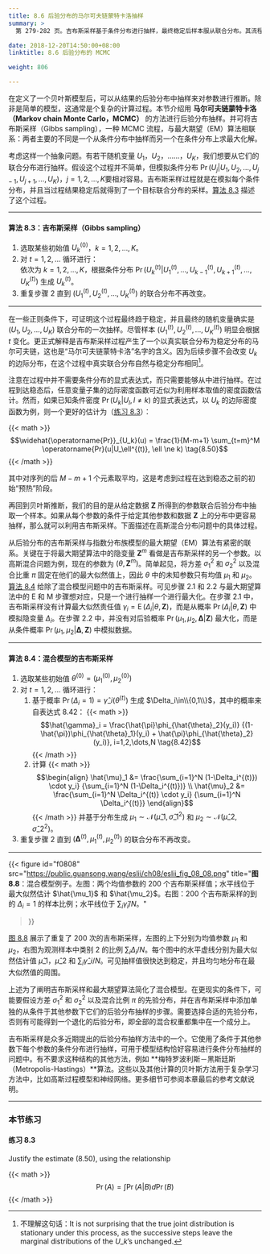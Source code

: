 ```yaml
---
title: 8.6 后验分布的马尔可夫链蒙特卡洛抽样
summary: >
  第 279-282 页。吉布斯采样基于条件分布进行抽样，最终稳定后样本服从联合分布。其流程与最大期望算法比较相似。

date: 2018-12-20T14:50:00+08:00
linktitle: 8.6 后验分布的 MCMC

weight: 806

---
```


在定义了一个贝叶斯模型后，可以从结果的后验分布中抽样来对参数进行推断。除非是简单的模型，这通常是个复杂的计算过程。本节介绍用 **马尔可夫链蒙特卡洛（Markov chain Monte Carlo，MCMC）** 的方法进行后验分布抽样。并可将吉布斯采样（Gibbs sampling），一种 MCMC 流程，与最大期望（EM）算法相联系：两者主要的不同是一个从条件分布中抽样而另一个在条件分布上求最大化解。

考虑这样一个抽象问题。有若干随机变量 $U_1$，$U_2$，……，$U_K$，我们想要从它们的联合分布进行抽样。假设这个过程并不简单，但模拟条件分布 $\operatorname{Pr}(U_j|U_1,U_2,\dots,U_{j-1},U_{j+1},\dots,U_K)$，$j=1,2,\dots,K$要相对容易。吉布斯采样过程就是在模拟每个条件分布，并且当过程结果稳定后就得到了一个目标联合分布的采样。[算法 8.3](#算法-83吉布斯采样gibbs-sampling) 描述了这个过程。

----------

#### 算法 8.3：吉布斯采样（Gibbs sampling）

1. 选取某些初始值 $U_k^{(0)}$，$k=1,2,\dots,K$。
2. 对 $t=1,2,\dots$ 循环进行：  
   依次为 $k=1,2,\dots,K$，根据条件分布 $\operatorname{Pr}(U_k^{(t)}|U_1^{(t)},\dots,U_{k-1}^{(t)},U_{k+1}^{(t)},\dots,U_{K}^{(t)})$ 生成 $U_k^{(t)}$。
3. 重复步骤 2 直到 $(U_1^{(t)},U_2^{(t)},\dots,U_K^{(t)})$ 的联合分布不再改变。

----------

在一些正则条件下，可证明这个过程最终趋于稳定，并且最终的随机变量确实是 $(U_1,U_2,\dots,U_K)$ 联合分布的一次抽样。尽管样本 $(U_1^{(t)},U_2^{(t)},\dots,U_K^{(t)})$ 明显会根据 $t$ 变化。更正式解释是吉布斯采样过程产生了一个以真实联合分布为稳定分布的马尔可夫链，这也是“马尔可夫链蒙特卡洛”名字的含义。因为后续步骤不会改变 $U_k$ 的边际分布，在这个过程中真实联合分布自然与稳定分布相同[^1]。

注意在过程中并不需要条件分布的显式表达式，而只需要能够从中进行抽样。在过程到达稳态后，任意变量子集的边际密度函数可近似为利用样本取值的密度函数估计。然而，如果已知条件密度 $\operatorname{Pr}(U_k|U_l,l\ne k)$ 的显式表达式，以 $U_k$ 的边际密度函数为例，则一个更好的估计为（[练习 8.3](#练习-83)）：

{{< math >}}
$$\widehat{\operatorname{Pr}}_{U_k}(u) = \frac{1}{M-m+1}
\sum_{t=m}^M \operatorname{Pr}(u|U_\ell^{(t)}, \ell \ne k) \tag{8.50}$$
{{< /math >}}

其中对序列的后 $M-m+1$ 个元素取平均，这是考虑到过程在达到稳态之前的初始“预热”阶段。

再回到贝叶斯推断，我们的目的是从给定数据 $\mathbf{Z}$ 所得到的参数联合后验分布中抽取一个样本。如果从每个参数的条件于给定其他参数和数据 $\mathbf{Z}$ 上的分布中更容易抽样，那么就可以利用吉布斯采样。下面描述在高斯混合分布问题中的具体过程。

从后验分布的吉布斯采样与指数分布族模型的最大期望（EM）算法有紧密的联系。关键在于将最大期望算法中的隐变量 $\mathbf{Z}^m$ 看做是吉布斯采样的另一个参数。以高斯混合问题为例，现在的参数为 $(\theta,\mathbf{Z}^m)$。简单起见，将方差 $\sigma_1^2$ 和 $\sigma_2^2$ 以及混合比重 $\pi$ 固定在他们的最大似然值上，因此 $\theta$ 中的未知参数只有均值 $\mu_1$ 和 $\mu_2$。[算法 8.4](#算法-84混合模型的吉布斯采样) 给除了混合模型问题中的吉布斯采样。可见步骤 2.1 和 2.2 与最大期望算法中的 E 和 M 步骤想对应，只是一个进行抽样一个进行最大化。在步骤 2.1 中，吉布斯采样没有计算最大似然责任值 $\gamma_i=\operatorname{E}(\Delta_i|\theta,\mathbf{Z})$，而是从概率 $\operatorname{Pr}(\Delta_i|\theta,\mathbf{Z})$ 中模拟隐变量 $\Delta_i$。在步骤 2.2 中，并没有对后验概率 $\operatorname{Pr}(\mu_1,\mu_2,\mathbf{\Delta}|\mathbf{Z})$ 最大化，而是从条件概率 $\operatorname{Pr}(\mu_1,\mu_2|\mathbf{\Delta},\mathbf{Z})$ 中模拟数据。

----------

#### 算法 8.4：混合模型的吉布斯采样

1. 选取某些初始值 $\theta^{(0)}=(\mu_1^{(0)},\mu_2^{(0)})$
2. 对 $t=1,2,\dots$ 循环进行：
   1. 基于概率 $\operatorname{Pr}(\Delta_i=1)=\hat{\gamma}\_i(\theta^{(t)})$ 生成 $\Delta_i\in\\{0,1\\}$，其中的概率来自表达式 8.42：
      {{< math >}}
      $$\hat{\gamma}_i = \frac{\hat{\pi}\phi_{\hat{\theta}_2}(y_i)}
      {(1-\hat{\pi})\phi_{\hat{\theta}_1}(y_i) +
      \hat{\pi}\phi_{\hat{\theta}_2}(y_i)}, i=1,2,\dots,N \tag{8.42}$$
      {{< /math >}}
   2. 计算
      {{< math >}}
      $$\begin{align}
      \hat{\mu}_1 &= \frac{\sum_{i=1}^N (1-\Delta_i^{(t)}) \cdot y_i}
      {\sum_{i=1}^N (1-\Delta_i^{(t)})} \\
      \hat{\mu}_2 &= \frac{\sum_{i=1}^N \Delta_i^{(t)} \cdot y_i}
      {\sum_{i=1}^N \Delta_i^{(t)}}
      \end{align}$$
      {{< /math >}}
      并基于分布生成 $\mu_1\sim\mathcal{N}(\hat{\mu}\_1,\hat{\sigma}\_1^2)$ 和 $\mu_2\sim\mathcal{N}(\hat{\mu}\_2,\hat{\sigma}\_2^2)$。
3. 重复步骤 2 直到 $(\mathbf{\Delta}^{(t)},\mu_1^{(t)},\mu_2^{(t)})$ 的联合分布不再改变。

----------

{{< figure
  id="f0808"
  src="https://public.guansong.wang/eslii/ch08/eslii_fig_08_08.png"
  title="**图 8.8**：混合模型例子。左图：两个均值参数的 200 个吉布斯采样值；水平线位于最大似然估计 $\hat{\mu_1}$ 和 $\hat{\mu_2}$。右图：200 个吉布斯采样的到的 $\Delta_i=1$ 的样本比例；水平线位于 $\sum_i\hat{\gamma}_i/N$。"
>}}

[图 8.8](#figure-f0808) 展示了重复了 200 次的吉布斯采样，左图的上下分别为均值参数 $\mu_1$ 和 $\mu_2$，右图为观测样本中类别 2 的比例 $\sum_i\Delta_i/N$。每个图中的水平虚线分别为最大似然估计值 $\hat{\mu}\_1$，$\hat{\mu}\_2$ 和 $\sum_i\hat{\gamma}\_i/N$。可见抽样值很快达到稳定，并且均匀地分布在最大似然值的周围。

上述为了阐明吉布斯采样和最大期望算法简化了混合模型。在更现实的条件下，可能要假设方差 $\sigma_1^2$ 和 $\sigma_2^2$ 以及混合比例 $\pi$ 的先验分布，并在吉布斯采样中添加单独的从条件于其他参数下它们的后验分布抽样的步骤。需要选择合适的先验分布，否则有可能得到一个退化的后验分布，即全部的混合权重都集中在一个成分上。

吉布斯采样是众多近期提出的后验分布抽样方法中的一个。它使用了条件于其他参数下每个参数的条件分布进行抽样，可用于模型结构恰好容易进行条件分布抽样的问题中。有不要求这种结构的其他方法，例如 **梅特罗波利斯－黑斯廷斯（Metropolis-Hastings）**算法。这些以及其他计算的贝叶斯方法用于复杂学习方法中，比如高斯过程模型和神经网络。更多细节可参阅本章最后的参考文献说明。

----------

### 本节练习

#### 练习 8.3

Justify the estimate (8.50), using the relationship

{{< math >}}
$$\operatorname{Pr}(A) = \int \operatorname{Pr}(A|B) d\operatorname{Pr}(B)$$
{{< /math >}}

[^1]: 不理解这句话：It is not surprising that the true joint distribution is stationary under this process, as the successive steps leave the marginal distributions of the $U\_k$’s unchanged.